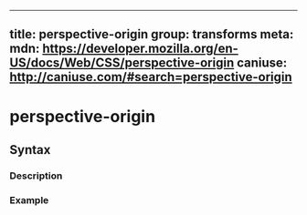 
  ---
  title: perspective-origin
  group: transforms
  meta:
    mdn: https://developer.mozilla.org/en-US/docs/Web/CSS/perspective-origin
    caniuse: http://caniuse.com/#search=perspective-origin
  ---

  # perspective-origin
  <!--- Introduction for perspective-origin, keep it brief and set the overall context -->

  ## Syntax
  <!--- Introduce the various syntax for perspective-origin -->

  ### Description
  <!--- For each major section of syntax, provide a description explaining its usage further -->

  ### Example
  <!--- Provide code examples for the syntax block you're currently describing -->